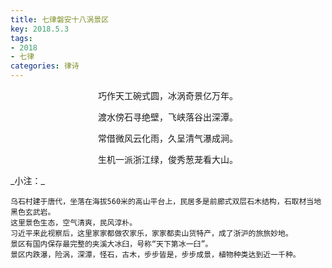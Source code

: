 ```yaml
---
title: 七律磐安十八涡景区
key: 2018.5.3
tags: 
- 2018
- 七律
categories: 律诗
---
```


<p align="center">巧作天工碗式圆，冰涡奇景亿万年。
</p>
<p align="center">渡水傍石寻绝壁，飞峡落谷出深潭。
</p>
<p align="center">常借微风云化雨，久呈清气瀑成涧。
</p>
<p align="center">生机一派浙江绿，俊秀葱茏看大山。
</p>
_小注：_

```
乌石村建于唐代，坐落在海拔560米的高山平台上，民居多是前廊式双层石木结构，石取材当地黑色玄武岩。
这里景色生态，空气清爽，民风淳朴。
习近平来此视察后，这里家家都做农家乐，家家都卖山货特产，成了浙沪的旅旅妙地。
景区有国内保存最完整的夹溪大冰臼，号称“天下第冰一臼”。
景区内跌瀑，险涡，深潭，怪石，古木，步步皆是，步步成景，植物种类达到近一千种。
```